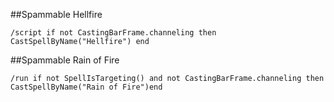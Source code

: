 ##Spammable Hellfire
```
/script if not CastingBarFrame.channeling then CastSpellByName("Hellfire") end
```
 

##Spammable Rain of Fire
```
/run if not SpellIsTargeting() and not CastingBarFrame.channeling then CastSpellByName("Rain of Fire")end
```